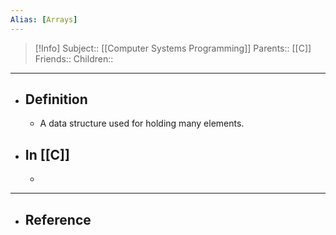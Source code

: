 ```yaml
---
Alias: [Arrays]
---
```

> [!Info]
> Subject:: [[Computer Systems Programming]]
> Parents:: [[C]]
> Friends:: 
> Children:: 
---
- ## Definition 
	- A data structure used for holding many elements.
- ## In [[C]]
	- 
---
- ## Reference